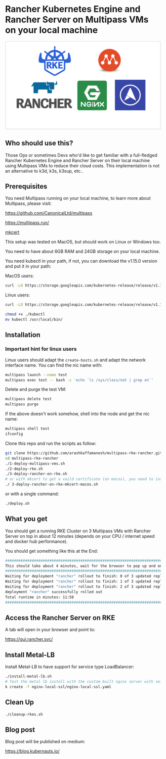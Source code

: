 # Rancher Kubernetes Engine and Rancher Server on Multipass VMs on your local machine

![rke-rancher-nginx.png](rke-rancher-nginx.png)

## Who should use this?

Those Ops or sometimes Devs who'd like to get familiar with a full-fledged Rancher Kubernetes Engine and Rancher Server on their local machine using Multipass VMs to reduce their cloud costs. This implementation is not an alternative to k3d, k3s, k3sup, etc..

## Prerequisites

You need Multipass running on your local machine, to learn more about Multipass, please visit:

https://github.com/CanonicalLtd/multipass

https://multipass.run/

[mkcert](https://github.com/FiloSottile/mkcert)

This setup was tested on MacOS, but should work on Linux or Windows too.

You need to have about 6GB RAM and 24GB storage on your local machine.

You need kubectl in your path, if not, you can download the v1.15.0 version and put it in your path:

MacOS users:

```bash
curl -LO https://storage.googleapis.com/kubernetes-release/release/v1.17.5/bin/darwin/amd64/kubectl
```

Linux users:

```bash
curl -LO https://storage.googleapis.com/kubernetes-release/release/v1.17.5/bin/linux/amd64/kubectl
```

```bash
chmod +x ./kubectl
mv kubectl /usr/local/bin/
```

## Installation

### Important hint for linux users

Linux users should adapt the `create-hosts.sh` and adapt the network interface name. You can find the nic name with:

```bash
multipass launch --name test
multipass exec test -- bash -c 'echo `ls /sys/class/net | grep en`'
```

Delete and purge the test VM:

```bash
multipass delete test
multipass purge
```

If the above doesn't work somehow, shell into the node and get the nic name:

```bash
multipass shell test
ifconfig
```

Clone this repo and run the scripts as follow:

```bash
git clone https://github.com/arashkaffamanesh/multipass-rke-rancher.git
cd multipass-rke-rancher
./1-deploy-multipass-vms.sh
./2-deploy-rke.sh
./3-deploy-rancher-on-rke.sh
# or with mkcert to get a vaild certificate (on macos), you need to install mkcert, pls. have a look in the script
./ 3-deploy-rancher-on-rke-mkcert-macos.sh
```

or with a single command:

```bash
./deploy.sh
```

## What you get

You should get a running RKE Cluster on 3 Multipass VMs with Rancher Server on top in about 12 minutes (depends on your CPU / internet speed and docker hub performance).

You should get something like this at the End:

```bash
############################################################################
This should take about 4 minutes, wait for the browser to pop up and enjoy :-)
############################################################################
Waiting for deployment "rancher" rollout to finish: 0 of 3 updated replicas are available...
Waiting for deployment "rancher" rollout to finish: 1 of 3 updated replicas are available...
Waiting for deployment "rancher" rollout to finish: 2 of 3 updated replicas are available...
deployment "rancher" successfully rolled out
Total runtime in minutes: 11:58
############################################################################
```

## Access the Rancher Server on RKE

A tab will open in your browser and point to:

https://gui.rancher.svc/

## Install Metal-LB

Install Metal-LB to have support for service type LoadBalancer:

```bash
./install-metal-lb.sh
# Test the metal lb install with the custom built nginx server with self signed certificate and port 443 enabled:
k create -f nginx-local-ssl/nginx-local-ssl.yaml
```

## Clean Up

```bash
./cleanup-rkes.sh
```

## Blog post

Blog post will be published on medium:

https://blog.kubernauts.io/
